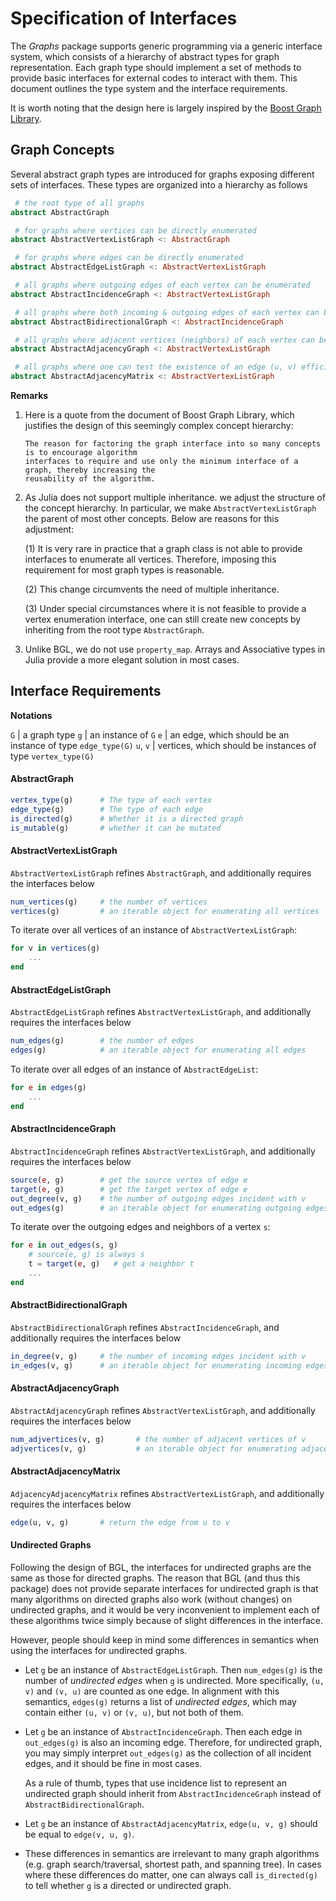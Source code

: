 # Specification of Interfaces


The *Graphs* package supports generic programming via a generic interface system, which consists of a hierarchy of abstract types for graph representation. Each graph type should implement a set of methods to provide basic interfaces for external codes to interact with them. This document outlines the type system and the interface requirements. 

It is worth noting that the design here is largely inspired by the [Boost Graph Library](http://www.boost.org/doc/libs/1_53_0/libs/graph/doc/index.html).

## Graph Concepts

Several abstract graph types are introduced for graphs exposing different sets of interfaces. These types are organized into a hierarchy as follows

```julia
 # the root type of all graphs
abstract AbstractGraph

 # for graphs where vertices can be directly enumerated
abstract AbstractVertexListGraph <: AbstractGraph

 # for graphs where edges can be directly enumerated
abstract AbstractEdgeListGraph <: AbstractVertexListGraph

 # all graphs where outgoing edges of each vertex can be enumerated
abstract AbstractIncidenceGraph <: AbstractVertexListGraph

 # all graphs where both incoming & outgoing edges of each vertex can be enumerated
abstract AbstractBidirectionalGraph <: AbstractIncidenceGraph

 # all graphs where adjacent vertices (neighbors) of each vertex can be enumerated
abstract AbstractAdjacencyGraph <: AbstractVertexListGraph

 # all graphs where one can test the existence of an edge (u, v) efficient
abstract AbstractAdjacencyMatrix <: AbstractVertexListGraph
```

**Remarks**

1. Here is a quote from the document of Boost Graph Library, which justifies the design of this seemingly complex concept hierarchy:

    ```
    The reason for factoring the graph interface into so many concepts is to encourage algorithm 
    interfaces to require and use only the minimum interface of a graph, thereby increasing the 
    reusability of the algorithm.
    ```
    
2. As Julia does not support multiple inheritance. we adjust the structure of the concept hierarchy. In particular, we make ``AbstractVertexListGraph`` the parent of most other concepts. Below are reasons for this adjustment:

   (1) It is very rare in practice that a graph class is not able to provide interfaces to enumerate all vertices. Therefore, imposing this requirement for most graph types is reasonable. 
   
   (2) This change circumvents the need of multiple inheritance.
   
   (3) Under special circumstances where it is not feasible to provide a vertex enumeration interface, one can still create new concepts by inheriting from the root type ``AbstractGraph``. 
    
    
3. Unlike BGL, we do not use ``property_map``. Arrays and Associative types in Julia provide a more elegant solution in most cases.
    

## Interface Requirements

**Notations**

``G`` | a graph type
``g`` | an instance of ``G``
``e`` | an edge, which should be an instance of type ``edge_type(G)``
``u``, ``v`` | vertices, which should be instances of type ``vertex_type(G)`` 

#### AbstractGraph

```julia
vertex_type(g)      # The type of each vertex
edge_type(g)        # The type of each edge
is_directed(g)      # Whether it is a directed graph
is_mutable(g)       # whether it can be mutated
```

#### AbstractVertexListGraph

``AbstractVertexListGraph`` refines ``AbstractGraph``, and additionally requires the interfaces below

```julia
num_vertices(g)     # the number of vertices
vertices(g)         # an iterable object for enumerating all vertices
```

To iterate over all vertices of an instance of ``AbstractVertexListGraph``:
```julia
for v in vertices(g)
    ...
end
```

#### AbstractEdgeListGraph

``AbstractEdgeListGraph`` refines ``AbstractVertexListGraph``, and additionally requires the interfaces below

```julia
num_edges(g)        # the number of edges
edges(g)            # an iterable object for enumerating all edges
```

To iterate over all edges of an instance of ``AbstractEdgeList``:
```julia
for e in edges(g)
    ...
end
```

#### AbstractIncidenceGraph

``AbstractIncidenceGraph`` refines ``AbstractVertexListGraph``, and additionally requires the interfaces below

```julia
source(e, g)        # get the source vertex of edge e
target(e, g)        # get the target vertex of edge e
out_degree(v, g)    # the number of outgoing edges incident with v
out_edges(g)        # an iterable object for enumerating outgoing edges of v
```

To iterate over the outgoing edges and neighbors of a vertex ``s``:
```julia
for e in out_edges(s, g)
    # source(e, g) is always s
    t = target(e, g)   # get a neighbor t 
    ...
end
```


#### AbstractBidirectionalGraph

``AbstractBidirectionalGraph`` refines ``AbstractIncidenceGraph``, and additionally requires the interfaces below

```julia
in_degree(v, g)     # the number of incoming edges incident with v
in_edges(v, g)      # an iterable object for enumerating incoming edges of v
``` 

#### AbstractAdjacencyGraph

``AbstractAdjacencyGraph`` refines ``AbstractVertexListGraph``, and additionally requires the interfaces below

```julia
num_adjvertices(v, g)       # the number of adjacent vertices of v
adjvertices(v, g)           # an iterable object for enumerating adjacent vertices of v
```

#### AbstractAdjacencyMatrix

```AdjacencyAdjacencyMatrix``` refines ```AbstractVertexListGraph```, and additionally requires the interfaces below

```julia
edge(u, v, g)       # return the edge from u to v
```



#### Undirected Graphs

Following the design of BGL, the interfaces for undirected graphs are the same as those for directed graphs. The reason that BGL (and thus this package) does not provide separate interfaces for undirected graph is that many algorithms on directed graphs also work (without changes) on undirected graphs, and it would be very inconvenient to implement each of these algorithms twice simply because of slight differences in the interface. 

However, people should keep in mind some differences in semantics when using the interfaces for undirected graphs. 

* Let ``g`` be an instance of ``AbstractEdgeListGraph``. Then ``num_edges(g)`` is the number of *undirected edges* when ``g`` is undirected. More specifically, ``(u, v)`` and ``(v, u)`` are counted as one edge. In alignment with this semantics, ``edges(g)`` returns a list of *undirected edges*, which may contain either ``(u, v)`` or ``(v, u)``, but not both of them.

* Let ``g`` be an instance of ``AbstractIncidenceGraph``. Then each edge in ``out_edges(g)`` is also an incoming edge. Therefore, for undirected graph, you may simply interpret ``out_edges(g)`` as the collection of all incident edges, and it should be fine in most cases. 

    As a rule of thumb, types that use incidence list to represent an undirected graph should inherit from ``AbstractIncidenceGraph`` instead of ``AbstractBidirectionalGraph``.
    
* Let ``g`` be an instance of ``AbstractAdjacencyMatrix``, ``edge(u, v, g)`` should be equal to ``edge(v, u, g)``.

* These differences in semantics are irrelevant to many graph algorithms (e.g. graph search/traversal, shortest path, and spanning tree). In cases where these differences do matter, one can always call ``is_directed(g)`` to tell whether ``g`` is a directed or undirected graph.

